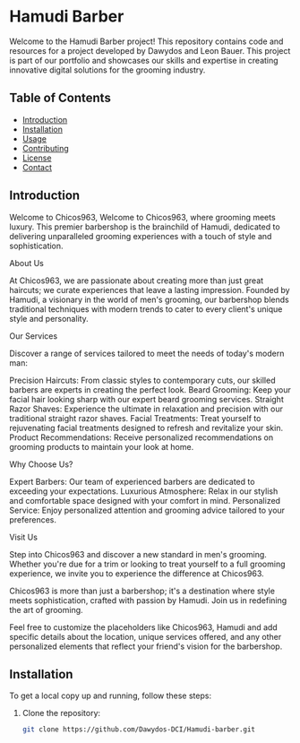 # Hamudi Barber

Welcome to the Hamudi Barber project! This repository contains code and resources for a project developed by Dawydos and Leon Bauer. This project is part of our portfolio and showcases our skills and expertise in creating innovative digital solutions for the grooming industry.

## Table of Contents

- [Introduction](#introduction)
- [Installation](#installation)
- [Usage](#usage)
- [Contributing](#contributing)
- [License](#license)
- [Contact](#contact)

## Introduction
Welcome to Chicos963,
Welcome to Chicos963, where grooming meets luxury. This premier barbershop is the brainchild of Hamudi, dedicated to delivering unparalleled grooming experiences with a touch of style and sophistication.

About Us

At Chicos963, we are passionate about creating more than just great haircuts; we curate experiences that leave a lasting impression. Founded by Hamudi, a visionary in the world of men's grooming, our barbershop blends traditional techniques with modern trends to cater to every client's unique style and personality.

Our Services

Discover a range of services tailored to meet the needs of today's modern man:

Precision Haircuts: From classic styles to contemporary cuts, our skilled barbers are experts in creating the perfect look.
Beard Grooming: Keep your facial hair looking sharp with our expert beard grooming services.
Straight Razor Shaves: Experience the ultimate in relaxation and precision with our traditional straight razor shaves.
Facial Treatments: Treat yourself to rejuvenating facial treatments designed to refresh and revitalize your skin.
Product Recommendations: Receive personalized recommendations on grooming products to maintain your look at home.

Why Choose Us?

Expert Barbers: Our team of experienced barbers are dedicated to exceeding your expectations.
Luxurious Atmosphere: Relax in our stylish and comfortable space designed with your comfort in mind.
Personalized Service: Enjoy personalized attention and grooming advice tailored to your preferences.

Visit Us

Step into Chicos963 and discover a new standard in men's grooming. Whether you're due for a trim or looking to treat yourself to a full grooming experience, we invite you to experience the difference at Chicos963.

Chicos963 is more than just a barbershop; it's a destination where style meets sophistication, crafted with passion by Hamudi. Join us in redefining the art of grooming.

Feel free to customize the placeholders like  Chicos963, Hamudi and add specific details about the location, unique services offered, and any other personalized elements that reflect your friend's vision for the barbershop.

## Installation

To get a local copy up and running, follow these steps:

1. Clone the repository:
   ```sh
   git clone https://github.com/Dawydos-DCI/Hamudi-barber.git
